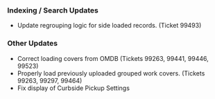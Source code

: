### Indexing / Search Updates
- Update regrouping logic for side loaded records. (Ticket 99493) 

### Other Updates
- Correct loading covers from OMDB (Tickets 99263, 99441, 99446, 99523)
- Properly load previously uploaded grouped work covers. (Tickets 99263, 99297, 99464)
- Fix display of Curbside Pickup Settings
